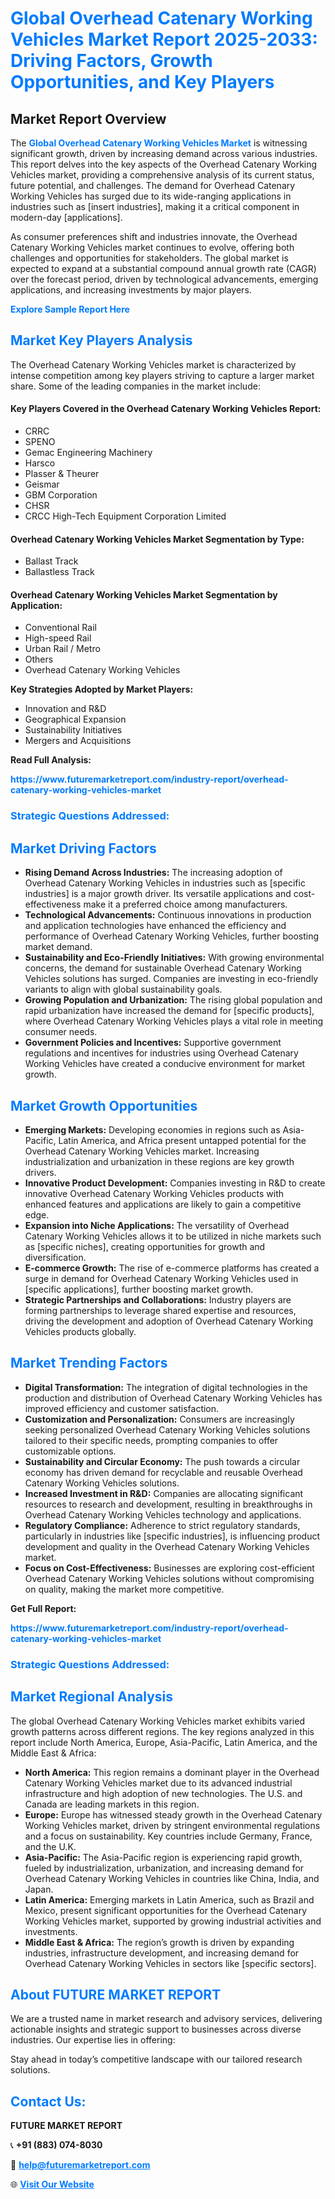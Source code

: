 <h1 style="color: #007BFF;">Global Overhead Catenary Working Vehicles Market Report 2025-2033: Driving Factors, Growth Opportunities, and Key Players</h1>

<section id="overview">
<h2>Market Report Overview</h2>
<p>The <a href="https://www.futuremarketreport.com/industry-report/overhead-catenary-working-vehicles-market" style="color: #007BFF; text-decoration: none;"><strong>Global Overhead Catenary Working Vehicles Market</strong></a> is witnessing significant growth, driven by increasing demand across various industries. This report delves into the key aspects of the Overhead Catenary Working Vehicles market, providing a comprehensive analysis of its current status, future potential, and challenges. The demand for Overhead Catenary Working Vehicles has surged due to its wide-ranging applications in industries such as [insert industries], making it a critical component in modern-day [applications].</p>
<p>As consumer preferences shift and industries innovate, the Overhead Catenary Working Vehicles market continues to evolve, offering both challenges and opportunities for stakeholders. The global market is expected to expand at a substantial compound annual growth rate (CAGR) over the forecast period, driven by technological advancements, emerging applications, and increasing investments by major players.</p>
</section>

<section id="overview">
<p><a href="https://www.futuremarketreport.com/request-sample/reportId=116542" style="color: #007BFF; text-decoration: none;"><strong>Explore Sample Report Here</strong></a></p>
</section>

<section id="key-players">
<h2 style="color: #007BFF;">Market Key Players Analysis</h2>
<p>The Overhead Catenary Working Vehicles market is characterized by intense competition among key players striving to capture a larger market share. Some of the leading companies in the market include:</p>
<h4>Key Players Covered in the Overhead Catenary Working Vehicles Report:</h4>
<ul><li>CRRC</li><li>SPENO</li><li>Gemac Engineering Machinery</li><li>Harsco</li><li>Plasser &amp; Theurer</li><li>Geismar</li><li>GBM Corporation</li><li>CHSR</li><li>CRCC High-Tech Equipment Corporation Limited</li></ul>
<h4>Overhead Catenary Working Vehicles Market Segmentation by Type:</h4>
<ul><li>Ballast Track</li><li>Ballastless Track</li></ul>

<h4>Overhead Catenary Working Vehicles Market Segmentation by Application:</h4>
<ul><li>Conventional Rail</li><li>High-speed Rail</li><li>Urban Rail / Metro</li><li>Others</li><li>Overhead Catenary Working Vehicles</li></ul>
<p><strong>Key Strategies Adopted by Market Players:</strong></p>
<ul>
<li>Innovation and R&D</li>
<li>Geographical Expansion</li>
<li>Sustainability Initiatives</li>
<li>Mergers and Acquisitions</li>
</ul>
</section>

<section>
<p><strong>Read Full Analysis: </strong></p><a href="https://www.futuremarketreport.com/industry-report/overhead-catenary-working-vehicles-market" style="color: #007BFF; text-decoration: none;"><strong>https://www.futuremarketreport.com/industry-report/overhead-catenary-working-vehicles-market</strong></a>
<h3 style="color: #007BFF;">Strategic Questions Addressed:</h3>
</section>

<section id="driving-factors">
<h2 style="color: #007BFF;">Market Driving Factors</h2>
<ul>
<li><strong>Rising Demand Across Industries:</strong> The increasing adoption of Overhead Catenary Working Vehicles in industries such as [specific industries] is a major growth driver. Its versatile applications and cost-effectiveness make it a preferred choice among manufacturers.</li>
<li><strong>Technological Advancements:</strong> Continuous innovations in production and application technologies have enhanced the efficiency and performance of Overhead Catenary Working Vehicles, further boosting market demand.</li>
<li><strong>Sustainability and Eco-Friendly Initiatives:</strong> With growing environmental concerns, the demand for sustainable Overhead Catenary Working Vehicles solutions has surged. Companies are investing in eco-friendly variants to align with global sustainability goals.</li>
<li><strong>Growing Population and Urbanization:</strong> The rising global population and rapid urbanization have increased the demand for [specific products], where Overhead Catenary Working Vehicles plays a vital role in meeting consumer needs.</li>
<li><strong>Government Policies and Incentives:</strong> Supportive government regulations and incentives for industries using Overhead Catenary Working Vehicles have created a conducive environment for market growth.</li>
</ul>
</section>

<section id="growth-opportunities">
<h2 style="color: #007BFF;">Market Growth Opportunities</h2>
<ul>
<li><strong>Emerging Markets:</strong> Developing economies in regions such as Asia-Pacific, Latin America, and Africa present untapped potential for the Overhead Catenary Working Vehicles market. Increasing industrialization and urbanization in these regions are key growth drivers.</li>
<li><strong>Innovative Product Development:</strong> Companies investing in R&D to create innovative Overhead Catenary Working Vehicles products with enhanced features and applications are likely to gain a competitive edge.</li>
<li><strong>Expansion into Niche Applications:</strong> The versatility of Overhead Catenary Working Vehicles allows it to be utilized in niche markets such as [specific niches], creating opportunities for growth and diversification.</li>
<li><strong>E-commerce Growth:</strong> The rise of e-commerce platforms has created a surge in demand for Overhead Catenary Working Vehicles used in [specific applications], further boosting market growth.</li>
<li><strong>Strategic Partnerships and Collaborations:</strong> Industry players are forming partnerships to leverage shared expertise and resources, driving the development and adoption of Overhead Catenary Working Vehicles products globally.</li>
</ul>
</section>

<section id="trending-factors">
<h2 style="color: #007BFF;">Market Trending Factors</h2>
<ul>
<li><strong>Digital Transformation:</strong> The integration of digital technologies in the production and distribution of Overhead Catenary Working Vehicles has improved efficiency and customer satisfaction.</li>
<li><strong>Customization and Personalization:</strong> Consumers are increasingly seeking personalized Overhead Catenary Working Vehicles solutions tailored to their specific needs, prompting companies to offer customizable options.</li>
<li><strong>Sustainability and Circular Economy:</strong> The push towards a circular economy has driven demand for recyclable and reusable Overhead Catenary Working Vehicles solutions.</li>
<li><strong>Increased Investment in R&D:</strong> Companies are allocating significant resources to research and development, resulting in breakthroughs in Overhead Catenary Working Vehicles technology and applications.</li>
<li><strong>Regulatory Compliance:</strong> Adherence to strict regulatory standards, particularly in industries like [specific industries], is influencing product development and quality in the Overhead Catenary Working Vehicles market.</li>
<li><strong>Focus on Cost-Effectiveness:</strong> Businesses are exploring cost-efficient Overhead Catenary Working Vehicles solutions without compromising on quality, making the market more competitive.</li>
</ul>
</section>

<section>
<p><strong>Get Full Report: </strong></p><a href="https://www.futuremarketreport.com/industry-report/overhead-catenary-working-vehicles-market" style="color: #007BFF; text-decoration: none;"><strong>https://www.futuremarketreport.com/industry-report/overhead-catenary-working-vehicles-market</strong></a>
<h3 style="color: #007BFF;">Strategic Questions Addressed:</h3>
</section>


<section id="regional-analysis">
<h2 style="color: #007BFF;">Market Regional Analysis</h2>
<p>The global Overhead Catenary Working Vehicles market exhibits varied growth patterns across different regions. The key regions analyzed in this report include North America, Europe, Asia-Pacific, Latin America, and the Middle East & Africa:</p>
<ul>
<li><strong>North America:</strong> This region remains a dominant player in the Overhead Catenary Working Vehicles market due to its advanced industrial infrastructure and high adoption of new technologies. The U.S. and Canada are leading markets in this region.</li>
<li><strong>Europe:</strong> Europe has witnessed steady growth in the Overhead Catenary Working Vehicles market, driven by stringent environmental regulations and a focus on sustainability. Key countries include Germany, France, and the U.K.</li>
<li><strong>Asia-Pacific:</strong> The Asia-Pacific region is experiencing rapid growth, fueled by industrialization, urbanization, and increasing demand for Overhead Catenary Working Vehicles in countries like China, India, and Japan.</li>
<li><strong>Latin America:</strong> Emerging markets in Latin America, such as Brazil and Mexico, present significant opportunities for the Overhead Catenary Working Vehicles market, supported by growing industrial activities and investments.</li>
<li><strong>Middle East & Africa:</strong> The region’s growth is driven by expanding industries, infrastructure development, and increasing demand for Overhead Catenary Working Vehicles in sectors like [specific sectors].</li>
</ul>
</section>

<footer>
<h2 style="color: #007BFF;">About FUTURE MARKET REPORT</h2>
<p>We are a trusted name in market research and advisory services, delivering actionable insights and strategic support to businesses across diverse industries. Our expertise lies in offering:</p>

<p>Stay ahead in today’s competitive landscape with our tailored research solutions.</p>

<h2 style="color: #007BFF;">Contact Us:</h2>
<p><strong>FUTURE MARKET REPORT</strong></p>
<p>📞 <strong>+91 (883) 074-8030</strong></p>
<p>📧 <strong><a href="mailto:help@futuremarketreport.com" style="color: #007BFF;">help@futuremarketreport.com</a></strong></p>
<p>🌐 <strong><a href="https://www.futuremarketreport.com/" style="color: #007BFF;">Visit Our Website</a></strong></p>
</footer>